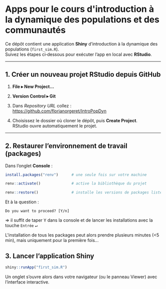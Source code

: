 # Apps pour le cours d'introduction à la dynamique des populations et des communautés

Ce dépôt contient une application **Shiny** d’introduction à la dynamique des populations (`first_sim.R`).  
Suivez les étapes ci‑dessous pour exécuter l’app en local avec **RStudio**.

---

## 1. Créer un nouveau projet RStudio depuis GitHub

1. **File ▸ New Project…**  

2. **Version Control ▸ Git**  

3. Dans *Repository URL* collez :  https://github.com/florianorgeret/IntroPopDyn

4. Choisissez le dossier où cloner le dépôt, puis **Create Project**.  
RStudio ouvre automatiquement le projet.

---

## 2. Restaurer l’environnement de travail (packages)

Dans l’onglet **Console** :

```r
install.packages("renv")      # une seule fois sur votre machine
```
```r
renv::activate()              # active la bibliothèque du projet
```
```r
renv::restore()               # installe les versions de packages listées dans renv.lock
```

Et à la question :

```console
Do you want to proceed? [Y/n]
```
=> il suffit de taper <kbd>Y</kbd> dans la console et de lancer les installations avec la touche `Entrée` <kbd>↵</kbd> 

L'installation de tous les packages peut alors prendre plusieurs minutes (<5 min), mais uniquement pour la première fois...

## 3. Lancer l’application Shiny

```r
shiny::runApp("first_sim.R")
```

Un onglet s’ouvre alors dans votre navigateur (ou le panneau Viewer) avec l’interface interactive.